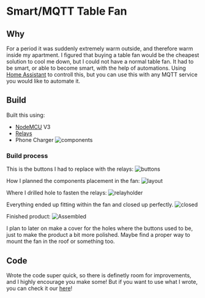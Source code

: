 # Smart/MQTT Table Fan

## Why
For a period it was suddenly extremely warm outside, and therefore warm inside my apartment. I figured that buying a table fan would be the cheapest solution to cool me down, but I could not have a normal table fan. It had to be smart, or able to become smart, with the help of automations. Using [Home Assistant](https://github.com/petrepa/Home-AssistantConfig) to controll this, but you can use this with any MQTT service you would like to automate it.

## Build
Built this using:
* [NodeMCU](http://www.nodemcu.com/index_en.html) V3
* [Relays](https://www.gearbest.com/5v-relay-_gear/)
* Phone Charger
![components](https://github.com/petrepa/MQTT-Table-Fan/blob/master/mqtt_fan_photos/components.jpg)

### Build process
This is the buttons I had to replace with the relays:
![buttons](https://github.com/petrepa/MQTT-Table-Fan/blob/master/mqtt_fan_photos/buttons.jpg)

How I planned the components placement in the fan:
![layout](https://github.com/petrepa/MQTT-Table-Fan/blob/master/mqtt_fan_photos/component_layout.jpg)

Where I drilled hole to fasten the relays:
![relayholder](https://github.com/petrepa/MQTT-Table-Fan/blob/master/mqtt_fan_photos/relayholder.jpg)

Everything ended up fitting within the fan and closed up perfectly.
![closed](https://github.com/petrepa/MQTT-Table-Fan/blob/master/mqtt_fan_photos/closed.jpg)

Finished product:
![Assembled](https://github.com/petrepa/MQTT-Table-Fan/blob/master/mqtt_fan_photos/assembled.jpg)

I plan to later on make a cover for the holes where the buttons used to be, just to make the product a bit more polished. Maybe find a proper way to mount the fan in the roof or something too.

## Code
Wrote the code super quick, so there is definetly room for improvements, and I highly encourage you make some! 
But if you want to use what I wrote, you can check it our [here](https://github.com/petrepa/Dooropener/blob/master/dooropener.ino)!

